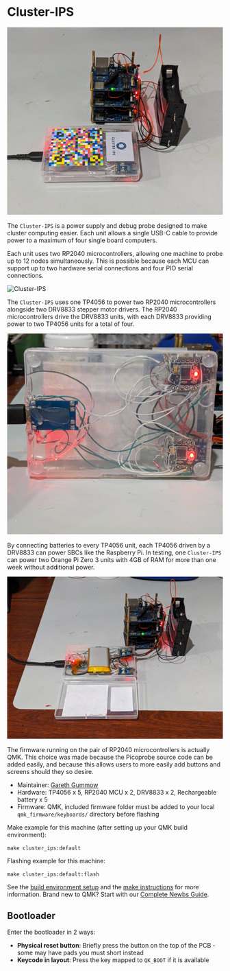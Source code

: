 # Cluster-IPS

![Cluster-IPS](https://raw.githubusercontent.com/gargum/Cluster-IPS/refs/heads/main/Cluster-IPS_Photos/Cluster-IPS_1.jpg)

The `Cluster-IPS` is a power supply and debug probe designed to make cluster computing easier.
Each unit allows a single USB-C cable to provide power to a maximum of four single board computers.

Each unit uses two RP2040 microcontrollers, allowing one machine to probe up to 12 nodes simultaneously.
This is possible because each MCU can support up to two hardware serial connections and four PIO serial connections.

![Cluster-IPS](https://raw.githubusercontent.com/gargum/Cluster-IPS/refs/heads/main/Cluster-IPS_Photos/Cluster-IPS_2.jpg)

The `Cluster-IPS` uses one TP4056 to power two RP2040 microcontrollers alongside two DRV8833 stepper motor drivers.
The RP2040 microcontrollers drive the DRV8833 units, with each DRV8833 providing power to two TP4056 units for a total of four.

![Cluster-IPS](https://raw.githubusercontent.com/gargum/Cluster-IPS/refs/heads/main/Cluster-IPS_Photos/Cluster-IPS_3.jpg)

By connecting batteries to every TP4056 unit, each TP4056 driven by a DRV8833 can power SBCs like the Raspberry Pi.
In testing, one `Cluster-IPS` can power two Orange Pi Zero 3 units with 4GB of RAM for more than one week without additional power.

![Cluster-IPS](https://raw.githubusercontent.com/gargum/Cluster-IPS/refs/heads/main/Cluster-IPS_Photos/Cluster-IPS_4.jpg)

The firmware running on the pair of RP2040 microcontrollers is actually QMK.
This choice was made because the Picoprobe source code can be added easily, and because this allows users to more easily add buttons and screens should they so desire.

* Maintainer: [Gareth Gummow](https://github.com/gargum)
* Hardware: TP4056 x 5, RP2040 MCU x 2, DRV8833 x 2, Rechargeable battery x 5
* Firmware: QMK, included firmware folder must be added to your local `qmk_firmware/keyboards/` directory before flashing

Make example for this machine (after setting up your QMK build environment):

    make cluster_ips:default

Flashing example for this machine:

    make cluster_ips:default:flash

See the [build environment setup](https://docs.qmk.fm/#/getting_started_build_tools) and the [make instructions](https://docs.qmk.fm/#/getting_started_make_guide) for more information. Brand new to QMK? Start with our [Complete Newbs Guide](https://docs.qmk.fm/#/newbs).

## Bootloader

Enter the bootloader in 2 ways:

* **Physical reset button**: Briefly press the button on the top of the PCB - some may have pads you must short instead
* **Keycode in layout**: Press the key mapped to `QK_BOOT` if it is available
